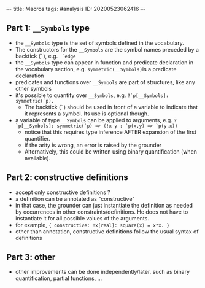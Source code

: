 –-
title: Macros
tags: #analysis
   ID: 20200523062416
–-

## Part 1: `__Symbols` type
* the `__Symbols` type is the set of symbols defined in the vocabulary.  
* The constructors for the `__Symbols` are the symbol names preceded by a backtick (`` ` ``), e.g. `` `edge``
* the `__Symbols` type can appear in function and predicate declaration in the vocabulary section, e.g. `symmetric(__Symbols)`is a predicate declaration
* predicates and functions over `__Symbols` are part of structures, like any other symbols
* it's possible to quantify over `__Symbols`, e.g. ``?`p[__Symbols]: symmetric(`p).``
    * The backtick  (`` ` ``) should be used in front of a variable to indicate that it represents a symbol.  Its use is optional though.
* a variable of type `__Symbols` can be applied to arguments, e.g. ``?`p[__Symbols]: symmetric(`p) => (!x y : `p(x,y) => `p(y,x))``
    * notice that this requires type inference AFTER expansion of the first quantifier.  
    * if the arity is wrong, an error is raised by the grounder
    * Alternatively, this could be written using binary quantification (when available).

## Part 2: constructive definitions
* accept only constructive definitions ?
* a definition can be annotated as "constructive"
* in that case, the grounder can just instantiate the definition as needed by occurrences in other constraints/definitions.  He does not have to instantiate it for all possible values of the arguments.
* for example, `{ constructive: !x[real]: square(x) = x*x. }` 
* other than annotation, constructive definitions follow the usual syntax of definitions

## Part 3: other
* other improvements can be done independently/later, such as binary quantification, partial functions, …

